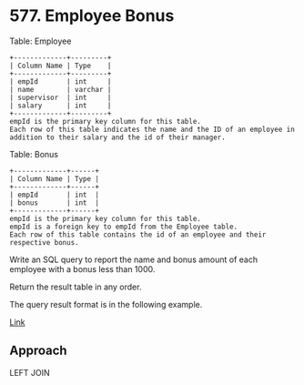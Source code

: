 # 577. Employee Bonus

Table: Employee

    +-------------+---------+
    | Column Name | Type    |
    +-------------+---------+
    | empId       | int     |
    | name        | varchar |
    | supervisor  | int     |
    | salary      | int     |
    +-------------+---------+
    empId is the primary key column for this table.
    Each row of this table indicates the name and the ID of an employee in addition to their salary and the id of their manager.
 

Table: Bonus

    +-------------+------+
    | Column Name | Type |
    +-------------+------+
    | empId       | int  |
    | bonus       | int  |
    +-------------+------+
    empId is the primary key column for this table.
    empId is a foreign key to empId from the Employee table.
    Each row of this table contains the id of an employee and their respective bonus.
 

Write an SQL query to report the name and bonus amount of each employee with a bonus less than 1000.

Return the result table in any order.

The query result format is in the following example.

[Link](https://leetcode.com/problems/employee-bonus/description/)

## Approach

LEFT JOIN